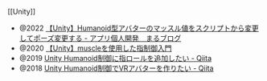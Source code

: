 [[Unity]]

- @2022 [【Unity】Humanoid型アバターのマッスル値をスクリプトから変更してポーズ変更する - アプリ個人開発　まるブログ](https://marumaro7.hatenablog.com/entry/musxlesscript)
- @2020 [【Unity】muscleを使用した指制御入門](https://zenn.dev/drumath2237/articles/2e8f47cb9fc7d55f544a)
- @2019 [Unity Humanoid制御に指ロールを追加したい - Qiita](https://qiita.com/mkt_/items/d6dc4ff3846d39b1522d)
- @2018 [Unity Humanoid制御でVRアバターを作りたい - Qiita](https://qiita.com/mkt_/items/04e6e53ddac0ad6f4d94)
